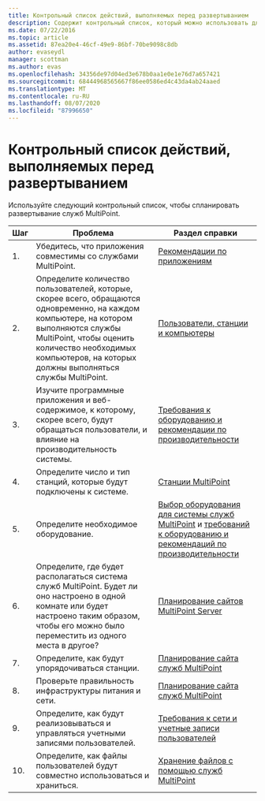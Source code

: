 ```yaml
---
title: Контрольный список действий, выполняемых перед развертыванием
description: Содержит контрольный список, который можно использовать для планирования развертывания служб MultiPoint
ms.date: 07/22/2016
ms.topic: article
ms.assetid: 87ea20e4-46cf-49e9-86bf-70be9098c8db
author: evaseydl
manager: scottman
ms.author: evas
ms.openlocfilehash: 34356de97d04ed3e678b0aa1e0e1e76d7a657421
ms.sourcegitcommit: 68444968565667f86ee0586ed4c43da4ab24aaed
ms.translationtype: MT
ms.contentlocale: ru-RU
ms.lasthandoff: 08/07/2020
ms.locfileid: "87996650"
---
```

# <a name="predeployment-checklist"></a>Контрольный список действий, выполняемых перед развертыванием
Используйте следующий контрольный список, чтобы спланировать развертывание служб MultiPoint.

|Шаг|Проблема|Раздел справки|
|--------|---------|--------------|
|1.|Убедитесь, что приложения совместимы со службами MultiPoint.|[Рекомендации по приложениям](Application-Considerations.md)|
|2.|Определите количество пользователей, которые, скорее всего, обращаются одновременно, на каждом компьютере, на котором выполняются службы MultiPoint, чтобы оценить количество необходимых компьютеров, на которых должны выполняться службы MultiPoint.|[Пользователи, станции и компьютеры](MultiPoint-services-Site-Planning.md#users-stations-and-computers)|
|3.|Изучите программные приложения и веб-содержимое, к которому, скорее всего, будут обращаться пользователи, и влияние на производительность системы.|[Требования к оборудованию и рекомендации по производительности](hardware-and-performance-recommendations.md)|
|4.|Определите число и тип станций, которые будут подключены к системе.|[Станции MultiPoint](MultiPoint-services-Stations.md)|
|5.|Определите необходимое оборудование.|[Выбор оборудования для системы служб MultiPoint](./select-hardware-mps.md) и [требований к оборудованию и рекомендаций по производительности](hardware-and-performance-recommendations.md)|
|6.|Определите, где будет располагаться система служб MultiPoint. Будет ли оно настроено в одной комнате или будет настроено таким образом, чтобы его можно было переместить из одного места в другое?|[Планирование сайтов MultiPoint Server](MultiPoint-services-Site-Planning.md)|
|7.|Определите, как будут упорядочиваться станции.|[Планирование сайта служб MultiPoint](MultiPoint-services-Site-Planning.md)|
|8.|Проверьте правильность инфраструктуры питания и сети.|[Планирование сайта служб MultiPoint](MultiPoint-services-Site-Planning.md)|
|9.|Определите, как будут реализовываться и управляться учетными записями пользователей.|[Требования к сети и учетные записи пользователей](Network-Considerations-and-User-Accounts.md)|
|10.|Определите, как файлы пользователей будут совместно использоваться и храниться.|[Хранение файлов с помощью служб MultiPoint](Storing-Files-with-MultiPoint-services.md)|